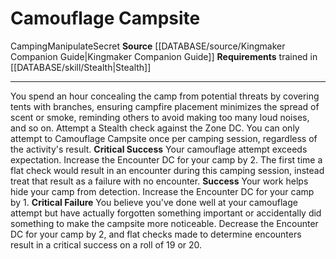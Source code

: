 ﻿---
actions: null
cost: null
element: null
frequency: null
id: '1472'
name: Camouflage Campsite
rarity: Common
requirement: trained in [[DATABASE/skill/Stealth|Stealth]]
rus_type_level: null
school: null
source: '[[DATABASE/source/Kingmaker Companion Guide|Kingmaker Companion Guide]]'
trait:
- '[[DATABASE/trait/Camping|Camping]]'
- '[[DATABASE/trait/Manipulate|Manipulate]]'
- '[[DATABASE/trait/Secret|Secret]]'
trigger: null
type: Action

---
# Camouflage Campsite

<span class="item-trait">Camping</span><span class="item-trait">Manipulate</span><span class="item-trait">Secret</span>
**Source** [[DATABASE/source/Kingmaker Companion Guide|Kingmaker Companion Guide]]
**Requirements** trained in [[DATABASE/skill/Stealth|Stealth]]

---
You spend an hour concealing the camp from potential threats by covering tents with branches, ensuring campfire placement minimizes the spread of scent or smoke, reminding others to avoid making too many loud noises, and so on. Attempt a Stealth check against the Zone DC. You can only attempt to Camouflage Campsite once per camping session, regardless of the activity's result.
**Critical Success** Your camouflage attempt exceeds expectation. Increase the Encounter DC for your camp by 2. The first time a flat check would result in an encounter during this camping session, instead treat that result as a failure with no encounter.
**Success** Your work helps hide your camp from detection. Increase the Encounter DC for your camp by 1.
**Critical Failure** You believe you've done well at your camouflage attempt but have actually forgotten something important or accidentally did something to make the campsite more noticeable. Decrease the Encounter DC for your camp by 2, and flat checks made to determine encounters result in a critical success on a roll of 19 or 20.